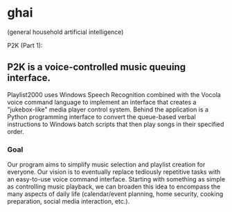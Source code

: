 # ghai
(general household artificial intelligence)

P2K (Part 1):
## P2K is a voice-controlled music queuing interface.

Playlist2000 uses Windows Speech Recognition combined with the Vocola voice command language to implement an interface that creates a "jukebox-like" media player control system.  Behind the application is a Python programming interface to convert the queue-based verbal instructions to Windows batch scripts that then play songs in their specified order.

### Goal

Our program aims to simplify music selection and playlist creation for everyone.  Our vision is to eventually replace tediously repetitive tasks with an easy-to-use voice command interface.  Starting with something as simple as controlling music playback, we can broaden this idea to encompass the many aspects of daily life (calendar/event planning, home security, cooking preparation, social media interaction, etc.).